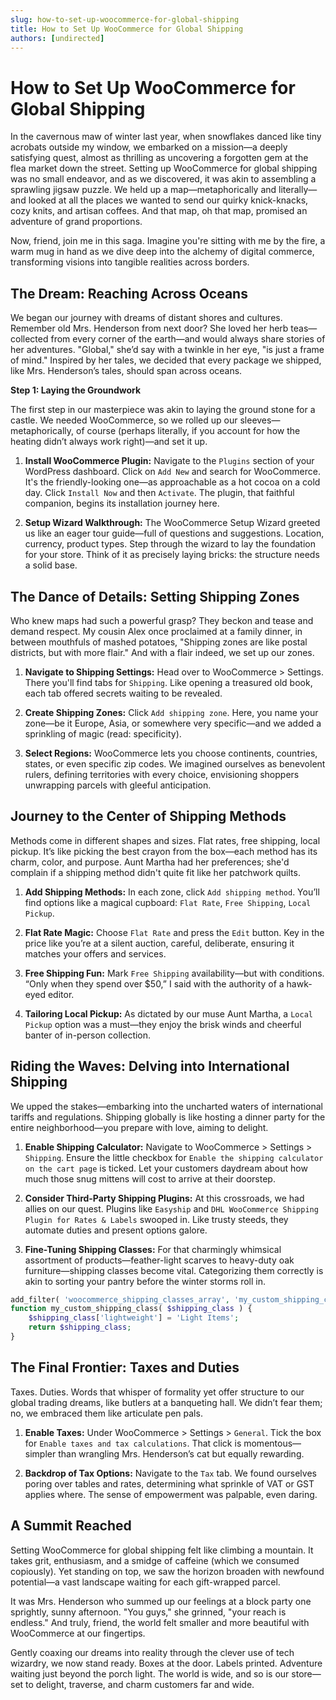 ```yaml
---
slug: how-to-set-up-woocommerce-for-global-shipping
title: How to Set Up WooCommerce for Global Shipping
authors: [undirected]
---
```



# How to Set Up WooCommerce for Global Shipping

In the cavernous maw of winter last year, when snowflakes danced like tiny acrobats outside my window, we embarked on a mission—a deeply satisfying quest, almost as thrilling as uncovering a forgotten gem at the flea market down the street. Setting up WooCommerce for global shipping was no small endeavor, and as we discovered, it was akin to assembling a sprawling jigsaw puzzle. We held up a map—metaphorically and literally—and looked at all the places we wanted to send our quirky knick-knacks, cozy knits, and artisan coffees. And that map, oh that map, promised an adventure of grand proportions.

Now, friend, join me in this saga. Imagine you're sitting with me by the fire, a warm mug in hand as we dive deep into the alchemy of digital commerce, transforming visions into tangible realities across borders.

## The Dream: Reaching Across Oceans

We began our journey with dreams of distant shores and cultures. Remember old Mrs. Henderson from next door? She loved her herb teas—collected from every corner of the earth—and would always share stories of her adventures. "Global," she’d say with a twinkle in her eye, "is just a frame of mind." Inspired by her tales, we decided that every package we shipped, like Mrs. Henderson’s tales, should span across oceans.

**Step 1: Laying the Groundwork**

The first step in our masterpiece was akin to laying the ground stone for a castle. We needed WooCommerce, so we rolled up our sleeves—metaphorically, of course (perhaps literally, if you account for how the heating didn’t always work right)—and set it up. 

1. **Install WooCommerce Plugin:** Navigate to the `Plugins` section of your WordPress dashboard. Click on `Add New` and search for WooCommerce. It's the friendly-looking one—as approachable as a hot cocoa on a cold day. Click `Install Now` and then `Activate`. The plugin, that faithful companion, begins its installation journey here.

2. **Setup Wizard Walkthrough:** The WooCommerce Setup Wizard greeted us like an eager tour guide—full of questions and suggestions. Location, currency, product types. Step through the wizard to lay the foundation for your store. Think of it as precisely laying bricks: the structure needs a solid base.

## The Dance of Details: Setting Shipping Zones

Who knew maps had such a powerful grasp? They beckon and tease and demand respect. My cousin Alex once proclaimed at a family dinner, in between mouthfuls of mashed potatoes, "Shipping zones are like postal districts, but with more flair." And with a flair indeed, we set up our zones.

1. **Navigate to Shipping Settings:** Head over to WooCommerce > Settings. There you'll find tabs for `Shipping`. Like opening a treasured old book, each tab offered secrets waiting to be revealed.

2. **Create Shipping Zones:** Click `Add shipping zone`. Here, you name your zone—be it Europe, Asia, or somewhere very specific—and we added a sprinkling of magic (read: specificity).

3. **Select Regions:** WooCommerce lets you choose continents, countries, states, or even specific zip codes. We imagined ourselves as benevolent rulers, defining territories with every choice, envisioning shoppers unwrapping parcels with gleeful anticipation.

## Journey to the Center of Shipping Methods

Methods come in different shapes and sizes. Flat rates, free shipping, local pickup. It’s like picking the best crayon from the box—each method has its charm, color, and purpose. Aunt Martha had her preferences; she'd complain if a shipping method didn't quite fit like her patchwork quilts.

1. **Add Shipping Methods:** In each zone, click `Add shipping method`. You’ll find options like a magical cupboard: `Flat Rate`, `Free Shipping`, `Local Pickup`. 

2. **Flat Rate Magic:** Choose `Flat Rate` and press the `Edit` button. Key in the price like you’re at a silent auction, careful, deliberate, ensuring it matches your offers and services.

3. **Free Shipping Fun:** Mark `Free Shipping` availability—but with conditions. “Only when they spend over $50,” I said with the authority of a hawk-eyed editor.

4. **Tailoring Local Pickup:** As dictated by our muse Aunt Martha, a `Local Pickup` option was a must—they enjoy the brisk winds and cheerful banter of in-person collection.

## Riding the Waves: Delving into International Shipping

We upped the stakes—embarking into the uncharted waters of international tariffs and regulations. Shipping globally is like hosting a dinner party for the entire neighborhood—you prepare with love, aiming to delight.

1. **Enable Shipping Calculator:** Navigate to WooCommerce > Settings > `Shipping`. Ensure the little checkbox for `Enable the shipping calculator on the cart page` is ticked. Let your customers daydream about how much those snug mittens will cost to arrive at their doorstep.

2. **Consider Third-Party Shipping Plugins:** At this crossroads, we had allies on our quest. Plugins like `Easyship` and `DHL WooCommerce Shipping Plugin for Rates & Labels` swooped in. Like trusty steeds, they automate duties and present options galore.

3. **Fine-Tuning Shipping Classes:** For that charmingly whimsical assortment of products—feather-light scarves to heavy-duty oak furniture—shipping classes become vital. Categorizing them correctly is akin to sorting your pantry before the winter storms roll in.

```php
add_filter( 'woocommerce_shipping_classes_array', 'my_custom_shipping_class' );
function my_custom_shipping_class( $shipping_class ) {
    $shipping_class['lightweight'] = 'Light Items';
    return $shipping_class;
}
```

## The Final Frontier: Taxes and Duties

Taxes. Duties. Words that whisper of formality yet offer structure to our global trading dreams, like butlers at a banqueting hall. We didn’t fear them; no, we embraced them like articulate pen pals.

1. **Enable Taxes:** Under WooCommerce > Settings > `General`. Tick the box for `Enable taxes and tax calculations`. That click is momentous—simpler than wrangling Mrs. Henderson’s cat but equally rewarding.

2. **Backdrop of Tax Options:** Navigate to the `Tax` tab. We found ourselves poring over tables and rates, determining what sprinkle of VAT or GST applies where. The sense of empowerment was palpable, even daring.

## A Summit Reached

Setting WooCommerce for global shipping felt like climbing a mountain. It takes grit, enthusiasm, and a smidge of caffeine (which we consumed copiously). Yet standing on top, we saw the horizon broaden with newfound potential—a vast landscape waiting for each gift-wrapped parcel. 

It was Mrs. Henderson who summed up our feelings at a block party one sprightly, sunny afternoon. "You guys," she grinned, "your reach is endless." And truly, friend, the world felt smaller and more beautiful with WooCommerce at our fingertips.

Gently coaxing our dreams into reality through the clever use of tech wizardry, we now stand ready. Boxes at the door. Labels printed. Adventure waiting just beyond the porch light. The world is wide, and so is our store—set to delight, traverse, and charm customers far and wide.